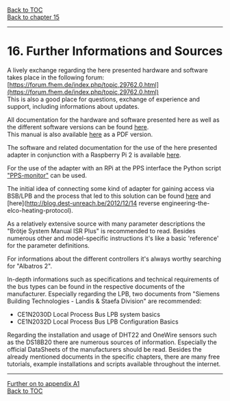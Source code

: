 [Back to TOC](toc.md)  
[Back to chapter 15](chap15.md)    
   
--- 
    

    
# 16. Further Informations and Sources
A lively exchange regarding the here presented hardware and software
takes place in the following forum:   [https://forum.fhem.de/index.php/topic,29762.0.html](https://forum.fhem.de/index.php/topic,29762.0.html)  
This is also a good place for questions, exchange of experience and
support, including informations about updates.  
  
All documentation for the hardware and software presented here
as well as the different software versions can be found [here](https://github.com/fredlcore/bsb_lan).  
This manual is also available [here](https://github.com/1coderookie/BSB-LPB-LAN_EN/raw/master/BSB-LPB-LAN-manual.pdf) as a PDF version.

The software and related documentation for the use of the
here presented adapter in conjunction with a Raspberry Pi 2 is available 
[here](https://github.com/loehnertj/bsbgateway).

For the use of the adapter with an RPi at the PPS interface the Python script ["PPS-monitor"](https://github.com/dspinellis/PPS-monitor) can be used.

The initial idea of connecting some kind of adapter for gaining access  via BSB/LPB and the process that led to this solution can be found [here](http://www.mikrocontroller.net/topic/218643) and [here](http://blog.dest-unreach.be/2012/12/14 reverse engineering-the-elco-heating-protocol).  
    
As a relatively extensive source with many parameter descriptions
the "Brötje System Manual ISR Plus" is recommended to read. Besides 
numerous other and model-specific instructions it's like a basic 'reference' for the parameter definitions.  

For informations about the different controllers it's always worthy searching for "Albatros 2". 

In-depth informations such as specifications and technical
requirements of the bus types can be found in the respective documents of the manufacturer.
Especially regarding the LPB, two documents from "Siemens Building
Technologies - Landis & Staefa Division" are recommended: 
- CE1N2030D Local Process Bus LPB system basics
- CE1N2032D Local Process Bus LPB Configuration Basics

Regarding the installation and usage of DHT22 and
OneWire sensors such as the DS18B20 there are numerous sources of information. Especially the official DataSheets of the manufacturers should be read. Besides the already mentioned documents in the specific chapters, there are many free tutorials, example installations and scripts available throughout the internet.
    
---  

[Further on to appendix A1](appendix_a1.md)      
[Back to TOC](toc.md)   

